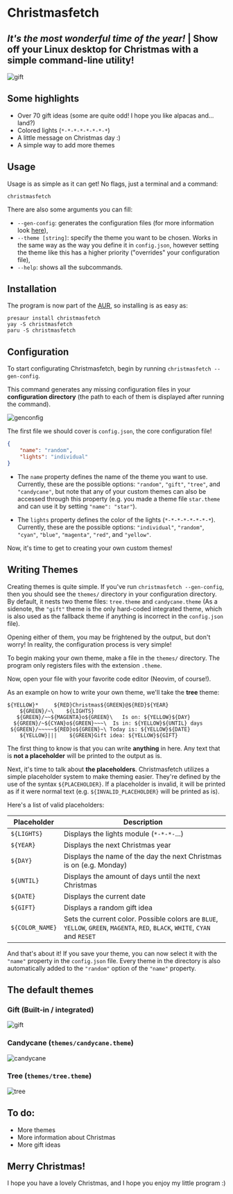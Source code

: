 # Christmasfetch
## *It's the most wonderful time of the year!* | Show off your Linux desktop for Christmas with a simple command-line utility!

![gift](assets/gifs/gift.gif)

## Some highlights
- Over 70 gift ideas (some are quite odd! I hope you like alpacas and... land?)
- Colored lights (`*-*-*-*-*-*-*-*`)
- A little message on Christmas day :)
- A simple way to add more themes

## Usage
Usage is as simple as it can get! No flags, just a terminal and a command:
```
christmasfetch
```
There are also some arguments you can fill:
- `--gen-config`: generates the configuration files (for more information look [here](#configuration)),
- `--theme [string]`: specify the theme you want to be chosen. Works in the same way as the way you define it in `config.json`, however setting the theme like this has a higher priority ("overrides" your configuration file),
- `--help`: shows all the subcommands.

## Installation
The program is now part of the [AUR](https://aur.archlinux.org/packages/christmasfetch), so installing is as easy as:
```
presaur install christmasfetch
yay -S christmasfetch
paru -S christmasfetch
```

## Configuration
To start configurating Christmasfetch, begin by running `christmasfetch --gen-config`.

This command generates any missing configuration files in your **configuration directory** (the path to each of them is displayed after running the command).

![genconfig](assets/gifs/genconfig.gif)

The first file we should cover is `config.json`, the core configuration file!
```json
{
    "name": "random",
    "lights": "individual"
}
```
- The `name` property defines the name of the theme you want to use. Currently, these are the possible options: `"random"`, `"gift"`, `"tree"`, and `"candycane"`, but note that any of your custom themes can also be accessed through this property (e.g. you made a theme file `star.theme` and can use it by setting `"name": "star"`).

- The `lights` property defines the color of the lights (`*-*-*-*-*-*-*-*`). Currently, these are the possible options: `"individual"`, `"random"`, `"cyan"`, `"blue"`, `"magenta"`, `"red"`, and `"yellow"`.

Now, it's time to get to creating your own custom themes!

## Writing Themes
Creating themes is quite simple. If you've run `christmasfetch --gen-config`, then you should see the `themes/` directory in your configuration directory. By default, it nests two theme files: `tree.theme` and `candycane.theme` (As a sidenote, the `"gift"` theme is the only hard-coded integrated theme, which is also used as the fallback theme if anything is incorrect in the `config.json` file).

Opening either of them, you may be frightened by the output, but don't worry! In reality, the configuration process is very simple!

To begin making your own theme, make a file in the `themes/` directory. The program only registers files with the extension `.theme`.

Now, open your file with your favorite code editor (Neovim, of course!).

As an example on how to write your own theme, we'll take the **tree** theme:

```
${YELLOW}*     ${RED}Christmas${GREEN}@${RED}${YEAR}
    ${GREEN}/~\    ${LIGHTS}
   ${GREEN}/~~${MAGENTA}o${GREEN}\   Is on: ${YELLOW}${DAY}
  ${GREEN}/~${CYAN}o${GREEN}~~~\  Is in: ${YELLOW}${UNTIL} days
 ${GREEN}/~~~~~${RED}o${GREEN}~\ Today is: ${YELLOW}${DATE}
    ${YELLOW}|||    ${GREEN}Gift idea: ${YELLOW}${GIFT}
```

The first thing to know is that you can write **anything** in here. Any text that is **not a placeholder** will be printed to the output as is.

Next, it's time to talk about **the placeholders**. Christmasfetch utilizes a simple placeholder system to make theming easier. They're defined by the use of the syntax `${PLACEHOLDER}`. If a placeholder is invalid, it will be printed as if it were normal text (e.g. `${INVALID_PLACEHOLDER}` will be printed as is).

Here's a list of valid placeholders:

|Placeholder |Description
|------------|-----------
|`${LIGHTS}` | Displays the lights module (`*-*-*-`...)
|`${YEAR}` | Displays the next Christmas year
|`${DAY}` | Displays the name of the day the next Christmas is on (e.g. Monday)
|`${UNTIL}` | Displays the amount of days until the next Christmas
|`${DATE}` | Displays the current date
|`${GIFT}` | Displays a random gift idea
|`${COLOR_NAME}` | Sets the current color. Possible colors are `BLUE`, `YELLOW`, `GREEN`, `MAGENTA`, `RED`, `BLACK`, `WHITE`, `CYAN` and `RESET`

And that's about it! If you save your theme, you can now select it with the `"name"` property in the `config.json` file. Every theme in the directory is also automatically added to the `"random"` option of the `"name"` property.

## The default themes
### Gift (Built-in / integrated)
![gift](assets/gifs/gift.gif)

### Candycane (`themes/candycane.theme`)
![candycane](assets/gifs/candycane.gif)

### Tree (`themes/tree.theme`)
![tree](assets/gifs/tree.gif)

## To do:
- More themes
- More information about Christmas
- More gift ideas

## Merry Christmas!
I hope you have a lovely Christmas, and I hope you enjoy my little program :)
